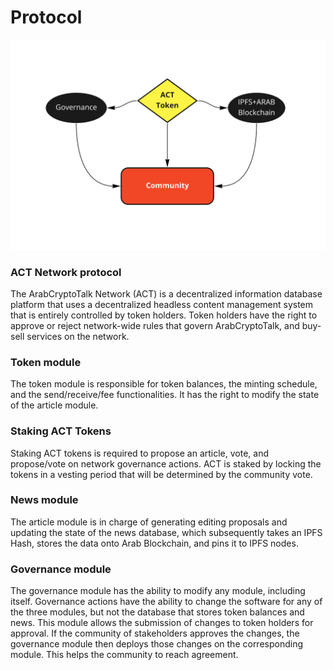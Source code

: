 # Protocol

![ACT Protocol](<../../../.gitbook/assets/Untitled (9).jpg>)

### ACT Network protocol

The ArabCryptoTalk Network (ACT) is a decentralized information database platform that uses a decentralized headless content management system that is entirely controlled by token holders. Token holders have the right to approve or reject network-wide rules that govern ArabCryptoTalk, and buy-sell services on the network.

### Token module

The token module is responsible for token balances, the minting schedule, and the send/receive/fee functionalities. It has the right to modify the state of the article module.

### Staking ACT Tokens

Staking ACT tokens is required to propose an article, vote, and propose/vote on network governance actions. ACT is staked by locking the tokens in a vesting period that will be determined by the community vote.

### News module

The article module is in charge of generating editing proposals and updating the state of the news database, which subsequently takes an IPFS Hash, stores the data onto Arab Blockchain, and pins it to IPFS nodes.

### Governance module

The governance module has the ability to modify any module, including itself. Governance actions have the ability to change the software for any of the three modules, but not the database that stores token balances and news. This module allows the submission of changes to token holders for approval. If the community of stakeholders approves the changes, the governance module then deploys those changes on the corresponding module. This helps the community to reach agreement.
